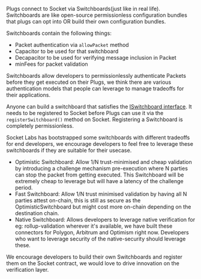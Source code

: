 Plugs connect to Socket via Switchboards(just like in real life). Switchboards are like open-source permissionless configuration bundles that plugs can opt into OR build their own configuration bundles.

Switchboards contain the following things:
- Packet authentication via `allowPacket` method
- Capacitor to be used for that switchboard
- Decapacitor to be used for verifying message inclusion in Packet
- minFees for packet validation

Switchboards allow developers to permissionlessly authenticate Packets before they get executed on their Plugs, we think there are various authentication models that people can leverage to manage tradeoffs for their applications. 

Anyone can build a switchboard that satisfies the [ISwitchboard interface](../../dev-resources/Interfaces/ISwitchboard.md). It needs to be registered to Socket before Plugs can use it via the `registerSwitchboard()` method on Socket. Registering a Switchboard is completely permissionless. 

Socket Labs has bootstrapped some switchboards with different tradeoffs for end developers, we encourage developers to feel free to leverage these switchboards if they are suitable for their usecase.
- Optimistic Switchboard: Allow 1/N trust-minimised and cheap validation by introducing a challenge mechanism pre-execution where N parties can stop the packet from getting executed. This Switchboard will be extremely cheap to leverage but will have a latency of the challenge period. 
- Fast Switchboard: Allow 1/N trust minimised validation by having all N parties attest on-chain, this is still as secure as the OptimisticSwitchboard but might cost more on-chain depending on the destination chain.
- Native Switchboard: Allows developers to leverage native verification for eg: rollup-validation wherever it's available, we have built these connectors for Polygon, Arbitrum and Optimism right now. Developers who want to leverage security of the native-security should leverage these.

We encourage developers to build their own Switchboards and register them on the Socket contract, we would love to drive innovation on the verification layer. 
